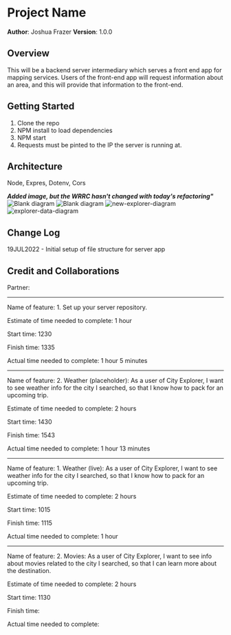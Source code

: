 # Project Name

**Author**: Joshua Frazer
**Version**: 1.0.0 

## Overview
This will be a backend server intermediary which serves a front end app for mapping services. Users of the front-end app will request information about an area, and this will provide that information to the front-end.

## Getting Started
1. Clone the repo
2. NPM install to load dependencies
3. NPM start
4. Requests must be pinted to the IP the server is running at.

## Architecture
Node, Expres, Dotenv, Cors

***Added image, but the WRRC hasn't changed with today's refactoring"***
![Blank diagram](https://user-images.githubusercontent.com/6252799/180089996-506b196d-59bf-42a5-818a-e03637333ecf.png)
![Blank diagram](https://user-images.githubusercontent.com/6252799/180090048-aae10503-3289-45aa-8666-8528f0dc65e7.png)
![new-explorer-diagram](https://user-images.githubusercontent.com/6252799/179876773-cf3c19c8-7bb1-4348-98db-10c4b82ef44a.png)
![explorer-data-diagram](https://user-images.githubusercontent.com/6252799/180028515-24f42a71-80c4-4a6e-91c0-05c17a7aec04.png)

## Change Log

19JUL2022 - Initial setup of file structure for server app

## Credit and Collaborations
Partner: 

---

Name of feature: 1. Set up your server repository.

Estimate of time needed to complete: 1 hour

Start time: 1230

Finish time: 1335

Actual time needed to complete: 1 hour 5 minutes

---

Name of feature: 2. Weather (placeholder): As a user of City Explorer, I want to see weather info for the city I searched, so that I know how to pack for an upcoming trip.

Estimate of time needed to complete: 2 hours

Start time: 1430

Finish time: 1543

Actual time needed to complete: 1 hour 13 minutes

---

Name of feature: 1. Weather (live): As a user of City Explorer, I want to see weather info for the city I searched, so that I know how to pack for an upcoming trip.

Estimate of time needed to complete: 2 hours

Start time: 1015

Finish time: 1115

Actual time needed to complete: 1 hour

---
Name of feature: 2. Movies: As a user of City Explorer, I want to see info about movies related to the city I searched, so that I can learn more about the destination.

Estimate of time needed to complete: 2 hours

Start time: 1130

Finish time: 

Actual time needed to complete:
